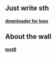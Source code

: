 
## Just write sth

#### [downloader for luoo](https://github.com/haorengg12/pyCrawler/blob/master/pachong/test2.py)

## About the wall

#### [test8](https://github.com/haorengg12/pyCrawler/blob/master/pachong/test8)